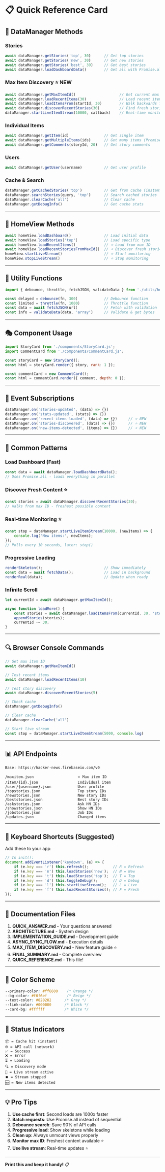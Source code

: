 # 📋 Quick Reference Card

## 🎯 DataManager Methods

### Stories
```javascript
await dataManager.getStories('top', 30)      // Get top stories
await dataManager.getStories('new', 30)      // Get new stories
await dataManager.getStories('best', 30)     // Get best stories
await dataManager.loadDashboardData()        // Get all with Promise.all
```

### Max Item Discovery ⭐ NEW
```javascript
await dataManager.getMaxItemId()                    // Get current max ID
await dataManager.loadRecentItems(30)               // Load recent items (all types)
await dataManager.loadItemsFrom(startId, 30)        // Walk backwards from ID
await dataManager.discoverRecentStories(30)         // Find fresh stories
dataManager.startLiveItemStream(10000, callback)    // Real-time monitoring
```

### Individual Items
```javascript
await dataManager.getItem(id)                // Get single item
await dataManager.getMultipleItems(ids)      // Get many items (Promise.all)
await dataManager.getComments(storyId, 20)   // Get story comments
```

### Users
```javascript
await dataManager.getUser(username)          // Get user profile
```

### Cache & Search
```javascript
dataManager.getCachedStories('top')          // Get from cache (instant!)
dataManager.searchStories(query, 'top')      // Search cached stories
dataManager.clearCache('all')                // Clear cache
dataManager.getDebugInfo()                   // Get cache stats
```

---

## 🎨 HomeView Methods

```javascript
await homeView.loadDashboard()               // Load initial data
await homeView.loadStories('top')            // Load specific type
await homeView.loadRecentItems()             // ⭐ Load from max ID
await homeView.loadRecentStoriesFromMaxId()  // ⭐ Discover fresh stories
homeView.startLiveStream()                   // ⭐ Start monitoring
homeView.stopLiveStream()                    // ⭐ Stop monitoring
```

---

## 🔧 Utility Functions

```javascript
import { debounce, throttle, fetchJSON, validateData } from './utils/helpers.js';

const delayed = debounce(fn, 300)            // Debounce function
const limited = throttle(fn, 1000)           // Throttle function
const data = await fetchJSON(url)            // Fetch with validation
const info = validateData(data, 'array')     // Validate & get bytes
```

---

## 🎭 Component Usage

```javascript
import StoryCard from './components/StoryCard.js';
import CommentCard from './components/CommentCard.js';

const storyCard = new StoryCard();
const html = storyCard.render({ story, rank: 1 });

const commentCard = new CommentCard();
const html = commentCard.render({ comment, depth: 0 });
```

---

## 📡 Event Subscriptions

```javascript
dataManager.on('stories-updated', (data) => {})
dataManager.on('stats-updated', (stats) => {})
dataManager.on('recent-items-loaded', (data) => {})     // ⭐ NEW
dataManager.on('stories-discovered', (data) => {})      // ⭐ NEW
dataManager.on('new-items-detected', (items) => {})     // ⭐ NEW
```

---

## 🚀 Common Patterns

### Load Dashboard (Fast)
```javascript
const data = await dataManager.loadDashboardData();
// Uses Promise.all - loads everything in parallel
```

### Discover Fresh Content ⭐
```javascript
const stories = await dataManager.discoverRecentStories(30);
// Walks from max ID - freshest possible content
```

### Real-time Monitoring ⭐
```javascript
const stop = dataManager.startLiveItemStream(10000, (newItems) => {
    console.log('New items:', newItems);
});
// Polls every 10 seconds, later: stop()
```

### Progressive Loading
```javascript
renderSkeleton();                            // Show immediately
const data = await fetchData();              // Load in background
renderReal(data);                            // Update when ready
```

### Infinite Scroll
```javascript
let currentId = await dataManager.getMaxItemId();

async function loadMore() {
    const stories = await dataManager.loadItemsFrom(currentId, 30, 'story');
    appendStories(stories);
    currentId -= 30;
}
```

---

## 🔍 Browser Console Commands

```javascript
// Get max item ID
await dataManager.getMaxItemId()

// Test recent items
await dataManager.loadRecentItems(10)

// Test story discovery
await dataManager.discoverRecentStories(5)

// Check cache
dataManager.getDebugInfo()

// Clear cache
dataManager.clearCache('all')

// Start live stream
const stop = dataManager.startLiveItemStream(5000, console.log)
```

---

## 📊 API Endpoints

```
Base: https://hacker-news.firebaseio.com/v0

/maxitem.json                    ⭐ Max item ID
/item/{id}.json                  Individual item
/user/{username}.json            User profile
/topstories.json                 Top story IDs
/newstories.json                 New story IDs
/beststories.json                Best story IDs
/askstories.json                 Ask HN IDs
/showstories.json                Show HN IDs
/jobstories.json                 Job IDs
/updates.json                    Changed items
```

---

## 🎯 Keyboard Shortcuts (Suggested)

Add these to your app:

```javascript
// In init():
document.addEventListener('keydown', (e) => {
    if (e.key === 'r') this.refresh();           // R = Refresh
    if (e.key === 'n') this.loadStories('new');  // N = New
    if (e.key === 't') this.loadStories('top');  // T = Top
    if (e.key === 'd') this.toggleDebug();       // D = Debug
    if (e.key === 'l') this.startLiveStream();   // L = Live
    if (e.key === 'f') this.loadRecentStories(); // F = Fresh
});
```

---

## 📖 Documentation Files

1. **QUICK_ANSWER.md** - Your questions answered
2. **ARCHITECTURE.md** - System design
3. **IMPLEMENTATION_GUIDE.md** - Development guide
4. **ASYNC_SYNC_FLOW.md** - Execution details
5. **MAX_ITEM_DISCOVERY.md** - New feature guide ⭐
6. **FINAL_SUMMARY.md** - Complete overview
7. **QUICK_REFERENCE.md** - This file!

---

## 🎨 Color Scheme

```css
--primary-color: #ff6600    /* Orange */
--bg-color: #f6f6ef         /* Beige */
--text-color: #828282      /* Gray */
--link-color: #000000      /* Black */
--card-bg: #ffffff         /* White */
```

---

## 🚦 Status Indicators

```
📦 = Cache hit (instant)
🌐 = API call (network)
✅ = Success
❌ = Error
⏳ = Loading
🔍 = Discovery mode
🔴 = Live stream active
⏹️ = Stream stopped
🆕 = New items detected
```

---

## 💡 Pro Tips

1. **Use cache first**: Second loads are 1000x faster
2. **Batch requests**: Use Promise.all instead of sequential
3. **Debounce search**: Save 90% of API calls
4. **Progressive load**: Show skeletons while loading
5. **Clean up**: Always unmount views properly
6. **Monitor max ID**: Freshest content available ⭐
7. **Use live stream**: Real-time updates ⭐

---

**Print this and keep it handy!** 📋
